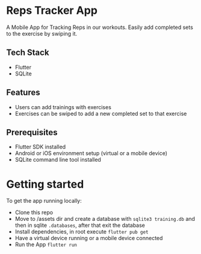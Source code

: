 # Reps Tracker App
A Mobile App for Tracking Reps in our workouts. Easily add completed sets to the exercise by swiping it.

## Tech Stack
- Flutter
- SQLite

## Features
- Users can add trainings with exercises
- Exercises can be swiped to add a new completed set to that exercise

## Prerequisites
- Flutter SDK installed
- Android or iOS environment setup (virtual or a mobile device)
- SQLite command line tool installed

# Getting started
To get the app running locally:
- Clone this repo
- Move to /assets dir and create a database with `sqlite3 training.db` and then in sqlite `.databases`, after that exit the database
- Install dependencies, in root execute `flutter pub get`
- Have a virtual device running or a mobile device connected
- Run the App `flutter run`
